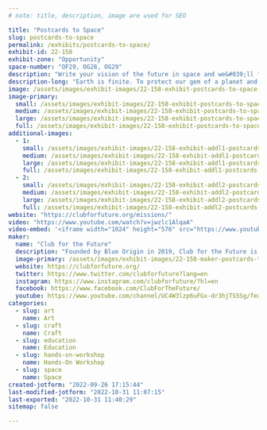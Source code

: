 ```yaml
---
# note: title, description, image are used for SEO

title: "Postcards to Space"
slug: postcards-to-space
permalink: /exhibits/postcards-to-space/
exhibit-id: 22-158
exhibit-zone: "Opportunity"
space-number: "OF29, OG28, OG29"
description: "Write your vision of the future in space and we&#039;ll fly it on a rocket and send back to you."
description-long: "Earth is finite. To protect our gem of a planet and enable a future of abundance and growth, Earth needs space. Write or draw your vision on a postcard for what you think the future of life in space will look like—or any other message you’d like to send to space. Send your postcard to Club for the Future, we&#039;ll launch it to space and back on a New Shepard rocket, and return it to you stamped Flown to Space. Send us as many postcards as you&#039;d like—we&#039;ll fly them all."
image: /assets/images/exhibit-images/22-158-exhibit-postcards-to-space-blueorigin-bluemoon-landerandcftf-large.jpg
image-primary: 
  small: /assets/images/exhibit-images/22-158-exhibit-postcards-to-space-blueorigin-bluemoon-landerandcftf-small.jpg
  medium: /assets/images/exhibit-images/22-158-exhibit-postcards-to-space-blueorigin-bluemoon-landerandcftf-medium.jpg
  large: /assets/images/exhibit-images/22-158-exhibit-postcards-to-space-blueorigin-bluemoon-landerandcftf-large.jpg
  full: /assets/images/exhibit-images/22-158-exhibit-postcards-to-space-blueorigin-bluemoon-landerandcftf-full.jpg
additional-images: 
  - 1:
    small: /assets/images/exhibit-images/22-158-exhibit-addl1-postcards-to-space-ehumbyswoaai3l1-small.jpg
    medium: /assets/images/exhibit-images/22-158-exhibit-addl1-postcards-to-space-ehumbyswoaai3l1-medium.jpg
    large: /assets/images/exhibit-images/22-158-exhibit-addl1-postcards-to-space-ehumbyswoaai3l1-large.jpg
    full: /assets/images/exhibit-images/22-158-exhibit-addl1-postcards-to-space-ehumbyswoaai3l1-full.jpg
  - 2:
    small: /assets/images/exhibit-images/22-158-exhibit-addl2-postcards-to-space-club-postcard-processing-small.jpg
    medium: /assets/images/exhibit-images/22-158-exhibit-addl2-postcards-to-space-club-postcard-processing-medium.jpg
    large: /assets/images/exhibit-images/22-158-exhibit-addl2-postcards-to-space-club-postcard-processing-large.jpg
    full: /assets/images/exhibit-images/22-158-exhibit-addl2-postcards-to-space-club-postcard-processing-full.jpg
website: "https://clubforfuture.org/missions/"
video: "https://www.youtube.com/watch?v=jwzlc1AlqaA"
video-embed: '<iframe width="1024" height="576" src="https://www.youtube.com/embed/jwzlc1AlqaA?feature=oembed" frameborder="0" allow="accelerometer; autoplay; clipboard-write; encrypted-media; gyroscope; picture-in-picture" allowfullscreen title="Vision for Club for the Future"></iframe>'
maker: 
  name: "Club for the Future"
  description: "Founded by Blue Origin in 2019, Club for the Future is a foundation whose mission is to inspire future generations to pursue careers in STEM and to help invent the future of life in space. The Club and its collaborators are doing this through Postcards to Space, space-focused curriculum, and access to space on Blue Origin’s rockets."
  image-primary: /assets/images/exhibit-images/22-158-maker-postcards-to-space-cftf-banner-medium.jpg
  website: https://clubforfuture.org/
  twitter: https://www.twitter.com/clubforfuture?lang=en
  instagram: https://www.instagram.com/clubforfuture/?hl=en
  facebook: https://www.facebook.com/ClubForTheFuture/
  youtube: https://www.youtube.com/channel/UC4W3lzp6uFGx-dr3hjTS5Sg/featured?app=desktop
categories: 
  - slug: art
    name: Art
  - slug: craft
    name: Craft
  - slug: education
    name: Education
  - slug: hands-on-workshop
    name: Hands-On Workshop
  - slug: space
    name: Space
created-jotform: "2022-09-26 17:15:44"
last-modified-jotform: "2022-10-31 11:07:15"
last-exported: "2022-10-31 11:40:29"
sitemap: false

---
```

